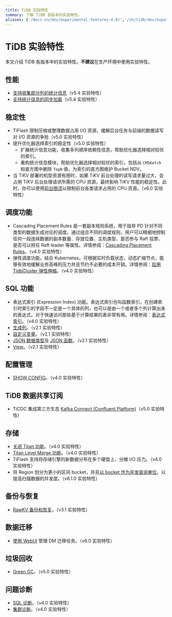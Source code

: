 ```yaml
---
title: TiDB 实验特性
summary: 了解 TiDB 各版本的实验特性。
aliases: ['/docs-cn/dev/experimental-features-4.0/','/zh/tidb/dev/experimental-features-4.0/']
---
```


# TiDB 实验特性

本文介绍 TiDB 各版本中的实验特性。**不建议**在生产环境中使用实验特性。

## 性能

+ [支持收集部分列的统计信息](/statistics.md#收集部分列的统计信息)（v5.4 实验特性）
+ [支持统计信息的同步加载](/statistics.md#统计信息的加载)（v5.4 实验特性）

## 稳定性

+ TiFlash 限制压缩或整理数据占用 I/O 资源，缓解后台任务与前端的数据读写对 I/O 资源的争抢（v5.0 实验特性）
+ 提升优化器选择索引的稳定性（v5.0 实验特性）
    + 扩展统计信息功能，收集多列顺序依赖性信息，帮助优化器选择相对较优的索引。
    + 重构统计信息模块，帮助优化器选择相对较优的索引，包括从 `CMSKetch` 和直方图中删除 `TopN` 值，为索引的直方图维护 Bucket NDV。
+ 当 TiKV 部署的机型资源有限时，如果 TiKV 前台处理的读写请求量过大，会占用 TiKV 后台处理请求所需的 CPU 资源，最终影响 TiKV 性能的稳定性。此时，你可以使用[前台限流](/tikv-configuration-file.md#quota)以限制前台各类请求占用的 CPU 资源。（v6.0 实验特性）

## 调度功能

+ Cascading Placement Rules 是一套副本规则系统，用于指导 PD 针对不同类型的数据生成对应的调度。通过组合不同的调度规则，用户可以精细地控制任何一段连续数据的副本数量、存放位置、主机类型、是否参与 Raft 投票、是否可以担任 Raft leader 等属性。详情参阅：[Cascading Placement Rules](/configure-placement-rules.md)。（v4.0 实验特性）
+ 弹性调度功能。结合 Kubernetes，可根据实时负载状态，动态扩缩节点，能够有效地缓解业务高峰的压力并且节约不必要的成本开销。详情参阅：[启用 TidbCluster 弹性伸缩](https://docs.pingcap.com/zh/tidb-in-kubernetes/stable/enable-tidb-cluster-auto-scaling)。（v4.0 实验特性）

## SQL 功能

+ 表达式索引 (Expression Index) 功能。表达式索引也叫函数索引，在创建索引时索引的字段不一定是一个具体的列，也可以是由一个或者多个列计算出来的表达式。对于快速访问那些基于计算结果的表非常有用。详情参阅：[表达式索引](/sql-statements/sql-statement-create-index.md)。（v4.0 实验特性）
+ [生成列](/generated-columns.md#生成列)。（v2.1 实验特性）
+ [自定义变量](/user-defined-variables.md#用户自定义变量)。（v2.1 实验特性）
+ [JSON 数据类型](/data-type-json.md)及 [JSON 函数](/functions-and-operators/json-functions.md)。（v2.1 实验特性）
+ [View](/information-schema/information-schema-views.md)。（v2.1 实验特性）

## 配置管理

+ [SHOW CONFIG](/sql-statements/sql-statement-show-config.md)。（v4.0 实验特性）

## TiDB 数据共享订阅

+ TiCDC 集成第三方生态 [Kafka Connect (Confluent Platform)](/ticdc/integrate-confluent-using-ticdc.md)（v5.0 实验特性）

## 存储

+ [关闭 Titan 功能](/storage-engine/titan-configuration.md#关闭-titan实验功能)。（v4.0 实验特性）
+ [Titan Level Merge 功能](/storage-engine/titan-configuration.md#level-merge实验功能)。（v4.0 实验特性）
+ TiFlash 支持将存储引擎的新数据分布在多个硬盘上，分摊 I/O 压力。（v4.0 实验特性）
+ 将 Region 划分为更小的区间 bucket，并且[以 bucket 作为并发查询单位](/tune-region-performance.md#使用-bucket-增加并发)，以提高扫描数据的并发度。（v6.1.0 实验特性）

## 备份与恢复

+ [RawKV 备份和恢复](/br/rawkv-backup-and-restore.md)。（v3.1 实验特性）

## 数据迁移

+ [使用 WebUI](/dm/dm-webui-guide.md) 管理 DM 迁移任务。（v6.0 实验特性）

## 垃圾回收

+ [Green GC](/system-variables.md#tidb_gc_scan_lock_mode-从-v50-版本开始引入)。（v5.0 实验特性）

## 问题诊断

+ [SQL 诊断](/information-schema/information-schema-sql-diagnostics.md)。（v4.0 实验特性）
+ [集群诊断](/dashboard/dashboard-diagnostics-access.md)。（v4.0 实验特性）
